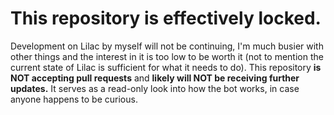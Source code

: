 # This repository is effectively locked.
Development on Lilac by myself will not be continuing, I'm much busier with other things and the interest in it is too low to be worth it (not to mention the current state of Lilac is sufficient for what it needs to do). This repository **is NOT accepting pull requests** and **likely will NOT be receiving further updates.** It serves as a read-only look into how the bot works, in case anyone happens to be curious.
